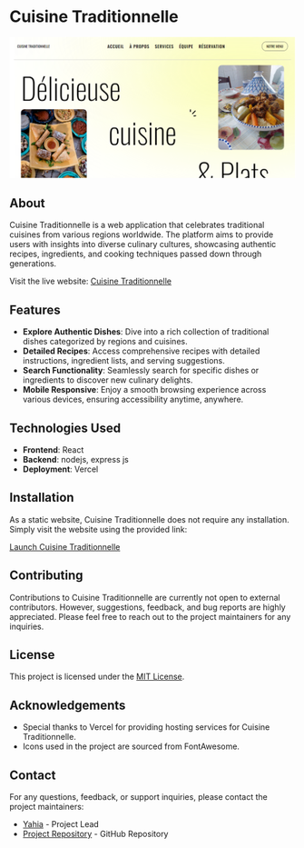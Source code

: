 # Cuisine Traditionnelle

![Cuisine Traditionnelle](/frontend/public/screenshot.png)

## About

Cuisine Traditionnelle is a web application that celebrates traditional cuisines from various regions worldwide. The platform aims to provide users with insights into diverse culinary cultures, showcasing authentic recipes, ingredients, and cooking techniques passed down through generations.

Visit the live website: [Cuisine Traditionnelle](https://cuisine-traditionnelle-xsa9.vercel.app/)

## Features

- **Explore Authentic Dishes**: Dive into a rich collection of traditional dishes categorized by regions and cuisines.
- **Detailed Recipes**: Access comprehensive recipes with detailed instructions, ingredient lists, and serving suggestions.
- **Search Functionality**: Seamlessly search for specific dishes or ingredients to discover new culinary delights.
- **Mobile Responsive**: Enjoy a smooth browsing experience across various devices, ensuring accessibility anytime, anywhere.

## Technologies Used

- **Frontend**: React
- **Backend**: nodejs, express js
- **Deployment**: Vercel

## Installation

As a static website, Cuisine Traditionnelle does not require any installation. Simply visit the website using the provided link:

[Launch Cuisine Traditionnelle](https://cuisine-traditionnelle-xsa9.vercel.app/)

## Contributing

Contributions to Cuisine Traditionnelle are currently not open to external contributors. However, suggestions, feedback, and bug reports are highly appreciated. Please feel free to reach out to the project maintainers for any inquiries.

## License

This project is licensed under the [MIT License](LICENSE).

## Acknowledgements

- Special thanks to Vercel for providing hosting services for Cuisine Traditionnelle.
- Icons used in the project are sourced from FontAwesome.

## Contact

For any questions, feedback, or support inquiries, please contact the project maintainers:

- [Yahia](mailto:boussetta13yahia@gmail.com) - Project Lead
- [Project Repository](https://github.com/yayano/Cuisine-Traditionnelle) - GitHub Repository

